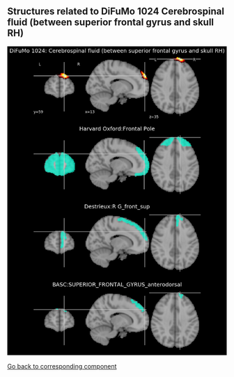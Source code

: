 


## Structures related to DiFuMo 1024 Cerebrospinal fluid (between superior frontal gyrus and skull RH)

![570](570.jpg "Structures related to DiFuMo 1024 Cerebrospinal fluid (between superior frontal gyrus and skull RH)")

[Go back to corresponding component](https://parietal-inria.github.io/DiFuMo/1024/html/570.html)